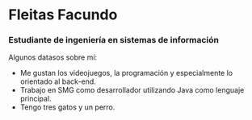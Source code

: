 # Fleitas Facundo

### Estudiante de ingeniería en sistemas de información

Algunos datasos sobre mí:
- Me gustan los videojuegos, la programación y especialmente lo orientado al back-end.
- Trabajo en SMG como desarrollador utilizando Java como lenguaje principal.
- Tengo tres gatos y un perro.
